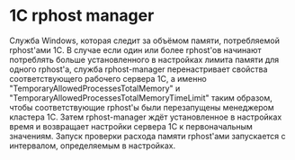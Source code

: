 # 1C rphost manager
Служба Windows, которая следит за объёмом памяти, потребляемой rphost'ами 1C. В случае если один или более rphost'ов начинают потреблять больше установленного в настройках лимита памяти для одного rphost'а, служба rphost-manager перенастривает свойства соответствующего рабочего сервера 1С, а именно "TemporaryAllowedProcessesTotalMemory" и "TemporaryAllowedProcessesTotalMemoryTimeLimit" таким образом, чтобы соответствующие rphost'ы были перезапущены менеджером кластера 1С. Затем rphost-manager ждёт установленное в настройках время и возвращает настройки сервера 1С к первоначальным значениям. Запуск проверки расхода памяти rphost'ами запускается с интервалом, определяемым в настройках.
